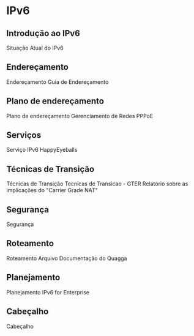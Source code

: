 # IPv6

## Introdução ao IPv6

Situação Atual do IPv6

## Endereçamento

 Endereçamento
 Guia de Endereçamento

## Plano de endereçamento

 Plano de endereçamento
 Gerenciamento de Redes
 PPPoE

## Serviços

Serviço
IPv6 HappyEyeballs

## Técnicas de Transição

Técnicas de Transição
Tecnicas de Transicao - GTER
Relatório sobre as implicações do "Carrier Grade NAT"

## Segurança

Segurança

## Roteamento

Roteamento Arquivo
Documentação do Quagga

## Planejamento

Planejamento
 IPv6 for Enterprise

## Cabeçalho

Cabeçalho

